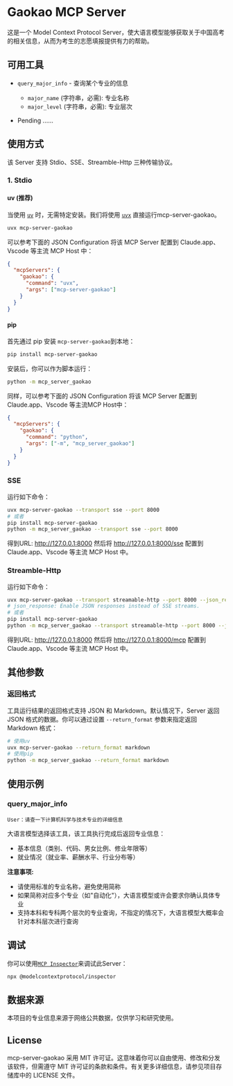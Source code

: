 # Gaokao MCP Server
这是一个 Model Context Protocol Server，使大语言模型能够获取关于中国高考的相关信息，从而为考生的志愿填报提供有力的帮助。

## 可用工具
- `query_major_info` - 查询某个专业的信息
    - `major_name` (字符串，必需): 专业名称
    - `major_level` (字符串，必需): 专业层次

- Pending ......

## 使用方式
该 Server 支持 Stdio、SSE、Streamble-Http 三种传输协议。
### 1. Stdio
#### uv (推荐)
当使用 [`uv`](https://docs.astral.sh/uv/) 时，无需特定安装。我们将使用 [`uvx`](https://docs.astral.sh/uv/guides/tools/) 直接运行mcp-server-gaokao。

```bash
uvx mcp-server-gaokao
```

可以参考下面的 JSON Configuration 将该 MCP Server 配置到 Claude.app、Vscode 等主流 MCP Host 中：
```json
{
  "mcpServers": {
    "gaokao": {
      "command": "uvx",
      "args": ["mcp-server-gaokao"]
    }
  }
}
```
#### pip
首先通过 pip 安装 `mcp-server-gaokao`到本地：

```bash
pip install mcp-server-gaokao
```

安装后，你可以作为脚本运行：

```bash
python -m mcp_server_gaokao
```

同样，可以参考下面的 JSON Configuration 将该 MCP Server 配置到 Claude.app、Vscode 等主流MCP Host中：
```json
{
  "mcpServers": {
    "gaokao": {
      "command": "python",
      "args": ["-m", "mcp_server_gaokao"]
    }
  }
}
```
### SSE
运行如下命令：
```bash
uvx mcp-server-gaokao --transport sse --port 8000
# 或者
pip install mcp-server-gaokao
python -m mcp_server_gaokao --transport sse --port 8000
```
得到URL: http://127.0.0.1:8000
然后将 http://127.0.0.1:8000/sse 配置到 Claude.app、Vscode 等主流 MCP Host 中。

### Streamble-Http
运行如下命令：
```bash
uvx mcp-server-gaokao --transport streamable-http --port 8000 --json_response
# json_response: Enable JSON responses instead of SSE streams.
# 或者
pip install mcp-server-gaokao
python -m mcp_server_gaokao --transport streamable-http --port 8000 --json_response
```
得到URL: http://127.0.0.1:8000
然后将 http://127.0.0.1:8000/mcp 配置到 Claude.app、Vscode 等主流 MCP Host 中。

## 其他参数
### 返回格式
工具运行结果的返回格式支持 JSON 和 Markdown。默认情况下，Server 返回 JSON 格式的数据。你可以通过设置 `--return_format` 参数来指定返回 Markdown 格式：
```bash
# 使用uv
uvx mcp-server-gaokao --return_format markdown
# 使用pip
python -m mcp_server_gaokao --return_format markdown
```

## 使用示例
### query_major_info
```
User：请查一下计算机科学与技术专业的详细信息
```
大语言模型选择该工具，该工具执行完成后返回专业信息：
- 基本信息（类别、代码、男女比例、修业年限等）
- 就业情况（就业率、薪酬水平、行业分布等）

**注意事项:**
- 请使用标准的专业名称，避免使用简称
- 如果简称对应多个专业（如"自动化"），大语言模型或许会要求你确认具体专业
- 支持本科和专科两个层次的专业查询，不指定的情况下，大语言模型大概率会针对本科层次进行查询

## 调试
你可以使用[`MCP Inspector`](https://github.com/modelcontextprotocol/inspector)来调试此Server：

```bash
npx @modelcontextprotocol/inspector
```

## 数据来源
本项目的专业信息来源于网络公共数据，仅供学习和研究使用。

## License
mcp-server-gaokao 采用 MIT 许可证。这意味着你可以自由使用、修改和分发该软件，但需遵守 MIT 许可证的条款和条件。有关更多详细信息，请参见项目存储库中的 LICENSE 文件。